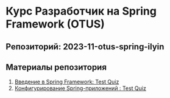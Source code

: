 # Курс Разработчик на Spring Framework (OTUS)

## Репозиторий: 2023-11-otus-spring-ilyin

## Материалы репозитория
1. [Введение в Spring Framework: Test Quiz](hw01)
2. [Конфигурирование Spring-приложений : Test Quiz](hw02)